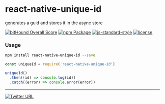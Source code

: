 react-native-unique-id
====
generates a guid and stores it in the async store

[![bitHound Overall Score](https://www.bithound.io/github/stockulus/react-native-unique-id/badges/score.svg)](https://www.bithound.io/github/stockulus/react-native-unique-id) [![npm Package](https://img.shields.io/npm/dm/react-native-unique-id.svg)](https://www.npmjs.com/package/react-native-unique-id) [![js-standard-style](https://img.shields.io/badge/code%20style-standard-brightgreen.svg)](http://standardjs.com/) [![license](https://img.shields.io/npm/l/react-native-unique-id.svg?maxAge=2592000)](https://opensource.org/licenses/MIT)
### Usage

```bash
npm install react-native-unique-id --save
```

```js
const uniqueId = require('react-native-unique-id')

uniqueId()
  .then((id) => console.log(id))
  .catch((error) => console.error(error))

```

---
[![Twitter URL](https://img.shields.io/twitter/url/http/shields.io.svg?style=social&maxAge=2592000)](https://twitter.com/stockulus)
